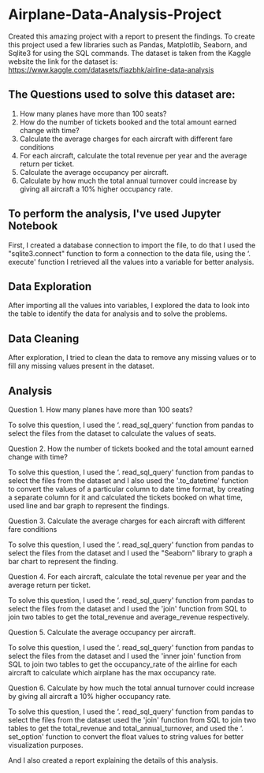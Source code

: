 # Airplane-Data-Analysis-Project

Created this amazing project with a report to present the findings. To create this project used a few libraries such as Pandas, Matplotlib, Seaborn, and Sqlite3 for using the SQL commands. The dataset is taken from the Kaggle website the link for the dataset is: https://www.kaggle.com/datasets/fiazbhk/airline-data-analysis

## The Questions used to solve this dataset are:
1. How many planes have more than 100 seats?
2. How do the number of tickets booked and the total amount earned change with time?
3. Calculate the average charges for each aircraft with different fare conditions
4. For each aircraft, calculate the total revenue per year and the average return per ticket.
5. Calculate the average occupancy per aircraft.
6. Calculate by how much the total annual turnover could increase by giving all aircraft a 10% higher occupancy rate.

## To perform the analysis, I've used Jupyter Notebook
First, I created a database connection to import the file, to do that I used the "sqlite3.connect" function to form a connection to the data file, using the ‘. execute' function I retrieved all the values into a variable for better analysis.

## Data Exploration
After importing all the values into variables, I explored the data to look into the table to identify the data for analysis and to solve the problems.

## Data Cleaning
After exploration, I tried to clean the data to remove any missing values or to fill any missing values present in the dataset.

## Analysis
Question 1. How many planes have more than 100 seats?

To solve this question, I used the ‘. read_sql_query' function from pandas to select the files from the dataset to calculate the values of seats.
  
Question 2. How the number of tickets booked and the total amount earned change with time?
 
To solve this question, I used the ‘. read_sql_query' function from pandas to select the files from the dataset and I also used the '.to_datetime' function to convert the values of a particular column to date time format, by creating a separate column for it and calculated the tickets booked on what time, used line and bar graph to represent the findings.
  
Question 3. Calculate the average charges for each aircraft with different fare conditions

To solve this question, I used the ‘. read_sql_query' function from pandas to select the files from the dataset and I used the "Seaborn" library to graph a bar chart to represent the finding. 
  
Question 4. For each aircraft, calculate the total revenue per year and the average return per ticket.

To solve this question, I used the ‘. read_sql_query' function from pandas to select the files from the dataset and I used the 'join' function from SQL to join two tables to get the total_revenue and average_revenue respectively.
  
Question 5. Calculate the average occupancy per aircraft.

To solve this question, I used the ‘. read_sql_query' function from pandas to select the files from the dataset and I used the 'inner join' function from SQL to join two tables to get the occupancy_rate of the airline for each aircraft to calculate which airplane has the max occupancy rate.
  
Question 6. Calculate by how much the total annual turnover could increase by giving all aircraft a 10% higher occupancy rate.

To solve this question, I used the ‘. read_sql_query' function from pandas to select the files from the dataset used the 'join' function from SQL to join two tables to get the total_revenue and total_annual_turnover, and used the ‘. set_option' function to convert the float values to string values for better visualization purposes.

And I also created a report explaining the details of this analysis.
